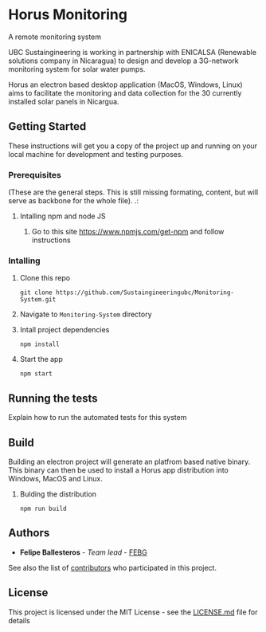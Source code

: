 # Horus Monitoring

A remote monitoring system

UBC Sustaingineering is working in partnership with ENICALSA (Renewable solutions company in Nicaragua) to design and develop a 3G-network monitoring system for solar water pumps.

 Horus an electron based desktop application (MacOS, Windows, Linux) aims to facilitate the monitoring and data collection for the 30 currently installed solar panels in Nicargua.

## Getting Started

These instructions will get you a copy of the project up and running on your local machine for development and testing purposes.

### Prerequisites


(These are the general steps. This is still missing formating, content, but will serve as backbone for the whole file).
.:

1. Intalling npm and node JS

    1. Go to this site https://www.npmjs.com/get-npm and follow instructions

### Intalling

1. Clone this repo
    ```
    git clone https://github.com/Sustaingineeringubc/Monitoring-System.git
    ```

2. Navigate to `Monitoring-System` directory

3. Intall project dependencies
    ```
    npm install
    ```

4. Start the app
    ```
    npm start
    ```

## Running the tests

Explain how to run the automated tests for this system

## Build

Building an electron project will generate an platfrom based native binary. This binary can then be used to install a Horus app distribution into Windows, MacOS and Linux.

1. Bulding the distribution
    ```
    npm run build
    ```

## Authors

* **Felipe Ballesteros** - *Team lead* - [FEBG](https://github.com/febg)

See also the list of [contributors](https://github.com/your/project/contributors) who participated in this project.

## License

This project is licensed under the MIT License - see the [LICENSE.md](LICENSE.md) file for details











